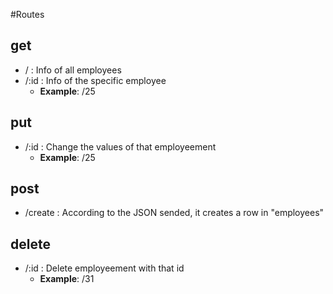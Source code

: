 #Routes
## get
* / : Info of all employees
* /:id : Info of the specific employee
    * **Example**: /25

## put 
* /:id : Change the values of that employeement
    * **Example**: /25

## post
* /create : According to the JSON sended, it creates a row in "employees"

## delete
* /:id : Delete employeement with that id
    * **Example**: /31
